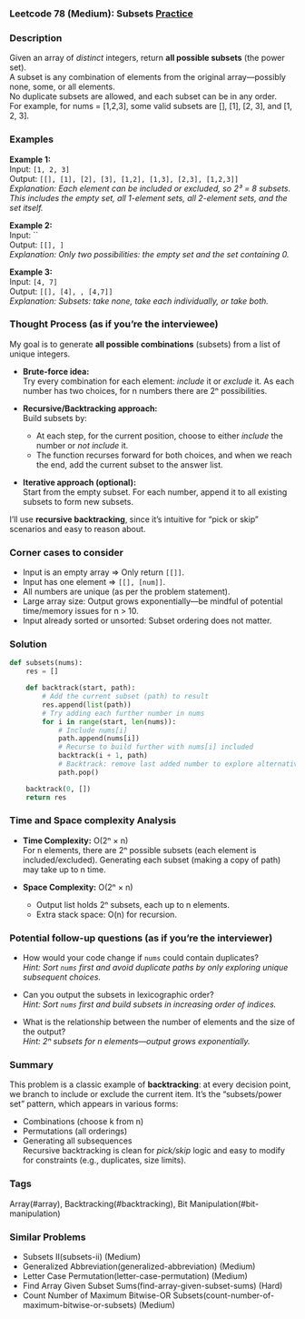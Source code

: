### Leetcode 78 (Medium): Subsets [Practice](https://leetcode.com/problems/subsets)

### Description  
Given an array of *distinct* integers, return **all possible subsets** (the power set).  
A subset is any combination of elements from the original array—possibly none, some, or all elements.  
No duplicate subsets are allowed, and each subset can be in any order.  
For example, for nums = [1,2,3], some valid subsets are [], [1], [2, 3], and [1, 2, 3].

### Examples  

**Example 1:**  
Input: `[1, 2, 3]`  
Output: `[[], [1], [2], [3], [1,2], [1,3], [2,3], [1,2,3]]`  
*Explanation: Each element can be included or excluded, so 2³ = 8 subsets. This includes the empty set, all 1-element sets, all 2-element sets, and the set itself.*

**Example 2:**  
Input: ``  
Output: `[[], ]`  
*Explanation: Only two possibilities: the empty set and the set containing 0.*

**Example 3:**  
Input: `[4, 7]`  
Output: `[[], [4], , [4,7]]`  
*Explanation: Subsets: take none, take each individually, or take both.*

### Thought Process (as if you’re the interviewee)  
My goal is to generate **all possible combinations** (subsets) from a list of unique integers.

- **Brute-force idea:**  
  Try every combination for each element: *include* it or *exclude* it. As each number has two choices, for n numbers there are 2ⁿ possibilities.

- **Recursive/Backtracking approach:**  
  Build subsets by:
  - At each step, for the current position, choose to either *include* the number or *not include* it.
  - The function recurses forward for both choices, and when we reach the end, add the current subset to the answer list.

- **Iterative approach (optional):**  
  Start from the empty subset. For each number, append it to all existing subsets to form new subsets.

I’ll use **recursive backtracking**, since it’s intuitive for “pick or skip” scenarios and easy to reason about.

### Corner cases to consider  
- Input is an empty array ⇒ Only return `[[]]`.
- Input has one element ⇒ `[[], [num]]`.
- All numbers are unique (as per the problem statement).
- Large array size: Output grows exponentially—be mindful of potential time/memory issues for n > 10.
- Input already sorted or unsorted: Subset ordering does not matter.

### Solution

```python
def subsets(nums):
    res = []

    def backtrack(start, path):
        # Add the current subset (path) to result
        res.append(list(path))
        # Try adding each further number in nums
        for i in range(start, len(nums)):
            # Include nums[i]
            path.append(nums[i])
            # Recurse to build further with nums[i] included
            backtrack(i + 1, path)
            # Backtrack: remove last added number to explore alternative combinations
            path.pop()

    backtrack(0, [])
    return res
```

### Time and Space complexity Analysis  

- **Time Complexity:** O(2ⁿ × n)  
  For n elements, there are 2ⁿ possible subsets (each element is included/excluded). Generating each subset (making a copy of path) may take up to n time.

- **Space Complexity:** O(2ⁿ × n)  
  - Output list holds 2ⁿ subsets, each up to n elements.
  - Extra stack space: O(n) for recursion.

### Potential follow-up questions (as if you’re the interviewer)  

- How would your code change if `nums` could contain duplicates?  
  *Hint: Sort `nums` first and avoid duplicate paths by only exploring unique subsequent choices.*

- Can you output the subsets in lexicographic order?  
  *Hint: Sort `nums` first and build subsets in increasing order of indices.*

- What is the relationship between the number of elements and the size of the output?  
  *Hint: 2ⁿ subsets for n elements—output grows exponentially.*

### Summary
This problem is a classic example of **backtracking**: at every decision point, we branch to include or exclude the current item. It’s the “subsets/power set” pattern, which appears in various forms:
- Combinations (choose k from n)
- Permutations (all orderings)
- Generating all subsequences  
Recursive backtracking is clean for *pick/skip* logic and easy to modify for constraints (e.g., duplicates, size limits).

### Tags
Array(#array), Backtracking(#backtracking), Bit Manipulation(#bit-manipulation)

### Similar Problems
- Subsets II(subsets-ii) (Medium)
- Generalized Abbreviation(generalized-abbreviation) (Medium)
- Letter Case Permutation(letter-case-permutation) (Medium)
- Find Array Given Subset Sums(find-array-given-subset-sums) (Hard)
- Count Number of Maximum Bitwise-OR Subsets(count-number-of-maximum-bitwise-or-subsets) (Medium)
